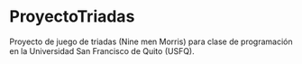 # ProyectoTriadas
Proyecto de juego de triadas (Nine men Morris) para clase de programación en la Universidad San Francisco de Quito (USFQ).
